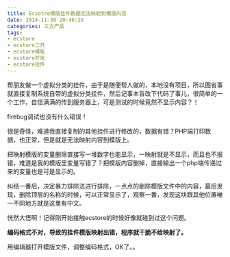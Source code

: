 ```yaml
---
title: Ecsotre模版挂件数据无法映射到模版内容
date: 2014-11-30 20:46:29
categories: 三方产品
tags: 
- ecstore
- ecstore二开
- ecstore模版
- ecstore开发
- ecstore挂件
---
```


帮朋友做一个虚拟分类的挂件，由于是随便帮人做的，本地没有项目，所以图省事就直接复制系统自带的虚拟分类挂件，然后记事本盲改下代码了事儿，很简单的一个工作，自信满满的传到服务器上，可是测试的时候竟然不显示内容？！

firebug调试也没有什么错误！

很是奇怪，难道我直接复制的其他挂件进行修改的，数据有错？PHP端打印数据，也正常，但是就是无法映射内容到模版上。

把映射模版的变量删除直接写一堆数字也能显示，一映射就是不显示，而且也不报错，难道是我的模版里变量写错了？把模版内容删掉，直接输出一个php端传递过来的变量也是可是显示的。

纠结一番后，决定暴力排除法进行排除，一点点的删除模版文件中的内容，最后发现，删除顶层的名称的时候，可以正常显示了，观察一番，发现这块跟其他位置唯一不同地方就是这里有中文。

恍然大悟啊！记得刚开始接触ecstore的时候好像就碰到过这个问题。

**编码格式不对，导致的挂件模版映射出错，程序就干脆不给映射了。**

用编辑器打开模版文件，调整编码格式，OK了。。
